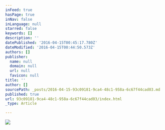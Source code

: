 ```yaml
---
inFeed: true
hasPage: true
inNav: false
inLanguage: null
starred: false
keywords: []
description: ''
datePublished: '2016-04-15T00:45:17.780Z'
dateModified: '2016-04-15T00:44:50.573Z'
authors: []
publisher:
  name: null
  domain: null
  url: null
  favicon: null
title: ''
author: []
sourcePath: _posts/2016-04-15-93c09181-9ca4-48c1-958a-6c67f44cad03.md
published: true
url: 93c09181-9ca4-48c1-958a-6c67f44cad03/index.html
_type: Article

---
```

![](https://the-grid-user-content.s3-us-west-2.amazonaws.com/fcfc8398-44ed-4531-9dc9-18f2952396d4.jpg)